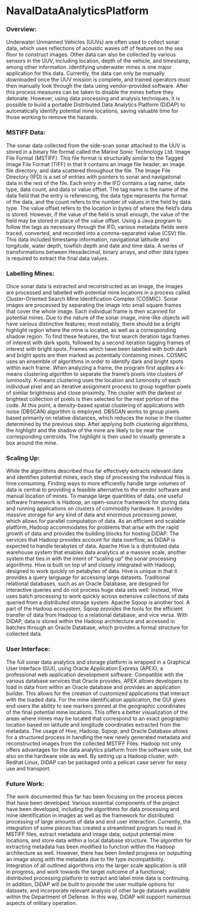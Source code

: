 # NavalDataAnalyticsPlatform

### Overview: 
Underwater Unmanned Vehicles (UUVs) are often used to collect sonar data, which uses reflections of acoustic waves off of features on the sea floor to construct images. Other data can also be collected by various sensors in the UUV, including location, depth of the vehicle, and timestamp, among other information. Identifying underwater mines is one major application for this data. Currently, the data can only be manually downloaded once the UUV mission is complete, and trained operators must then manually look through the data using vendor-provided software. After this process measures can be taken to disable the mines before they detonate. However, using data processing and analysis techniques, it is possible to build a portable Distributed Data Analytics Platform (DiDAP) to automatically identify potential mine locations, saving valuable time for those working to remove the hazards.

### MSTIFF Data:
The sonar data collected from the side-scan sonar attached to the UUV is stored in a binary file format called the Marine Sonic Technology Ltd. Image File Format (MSTIFF). This file format is structurally similar to the Tagged Image File Format (TIFF) in that it contains an image file header, an image file directory, and data scattered throughout the file. The Image File Directory (IFD) is a set of entries with pointers to sonar and navigational data in the rest of the file. Each entry in the IFD contains a tag name, data type, data count, and data or value offset. The tag name is the name of the data field that the entry is referencing, the data type represents the format of the data, and the count refers to the number of values in the field by data type. The value offset refers to the location in bytes of where the field’s data is stored. However, if the value of the field is small enough, the value of the field may be stored in place of the value offset. 
Using a Java program to follow the tags as necessary through the IFD, various metadata fields were traced, converted, and recorded into a comma-separated value (CSV) file. This data included timestamp information, navigational latitude and longitude, water depth, towfish depth and date and time data. A series of transformations between Hexadecimal, binary arrays, and other data types is required to extract the final data values. 

### Labelling Mines:
Once sonar data is extracted and reconstructed as an image, the images are processed and labelled with potential mine locations in a process called Cluster-Oriented Search Mine Identification Complex (COSMIC). Sonar images are processed by separating the image into small square frames that cover the whole image. Each individual frame is then scanned for potential mines. Due to the nature of the sonar image, mine-like objects will have various distinctive features; most notably, there should be a bright highlight region where the mine is located, as well as a corresponding shadow region. To find these features, the first search iteration tags frames of interest with dark spots, followed by a second iteration tagging frames of interest with bright spots. Frames which have been labelled with both dark and bright spots are then marked as potentially containing mines.
COSMIC uses an ensemble of algorithms in order to identify dark and bright spots within each frame. When analyzing a frame, the program first applies a k-means clustering algorithm to separate the frame’s pixels into clusters of luminosity. K-means clustering uses the location and luminosity of each individual pixel and an iterative assignment process to group together pixels of similar brightness and close proximity. The cluster with the darkest or brightest collection of pixels is then selected for the next portion of the code. At this point, a density-based spatial clustering of applications with noise (DBSCAN) algorithm is employed. DBSCAN works to group pixels based primarily on relative distances, which reduces the noise in the cluster determined by the previous step. After applying both clustering algorithms, the highlight and the shadow of the mine are likely to be near the corresponding centroids. The highlight is then used to visually generate a box around the mine.

### Scaling Up:
While the algorithms described thus far effectively extracts relevant data and identifies potential mines, each step of processing the individual files is time consuming. Finding ways to more efficiently handle large volumes of data is central to providing a feasible alternative to the vendor software and manual location of mines. To manage large quantities of data, one useful software framework is Hadoop, an open-source framework for storing data and running applications on clusters of commodity hardware. It provides massive storage for any kind of data and enormous processing power, which allows for parallel computation of data. As an efficient and scalable platform, Hadoop accommodates for problems that arise with the rapid growth of data and provides the building blocks for hosting DiDAP. The services that Hadoop provides account for data overflow, as DiDAP is expected to handle terabytes of data.
Apache Hive is a distributed data warehouse system that enables data analytics at a massive scale, another system that ties in with the intent of “scaling up” the sonar processing algorithms. Hive is built on top of and closely integrated with Hadoop, designed to work quickly on petabytes of data. Hive is unique in that it provides a query language for accessing large datasets. Traditional relational databases, such as an Oracle Database, are designed for interactive queries and do not process huge data sets well. Instead, Hive uses batch processing to work quickly across extensive collections of data queried from a distributed storage system. Apache Sqoop is another tool. A part of the Hadoop ecosystem, Sqoop provides the tools for the efficient transfer of data from Hadoop to a relational database, and vice versa. With DiDAP, data is stored within the Hadoop architecture and accessed in batches through an Oracle Database, which provides a formal structure for collected data. 

### User Interface:
The full sonar data analytics and storage platform is wrapped in a Graphical User Interface (GUI), using Oracle Application Express (APEX), a professional web application development software. Compatible with the various database services that Oracle provides, APEX allows developers to load in data from within an Oracle database and provides an application builder. This allows for the creation of customized applications that interact with the loaded data. For the mine identification application, the GUI gives end users the ability to see markers pinned at the geographic coordinates of the final potential mine locations. This offers a better visualization of the areas where mines may be located that correspond to an exact geographic location based on latitude and longitude coordinates extracted from the metadata.
The usage of Hive, Hadoop, Sqoop, and Oracle Database allows for a structured process in handling the new newly generated metadata and reconstructed images from the collected MSTIFF Files. Hadoop not only offers advantages for the data analytics platform from the software side, but also on the hardware side as well. By setting up a Hadoop cluster, with Redhat Linux, DiDAP can be packaged onto a pelican case server for easy use and transport.

### Future Work:
The work documented thus far has been focusing on the process pieces that have been developed. Various essential components of the project have been developed, including the algorithms for data processing and mine identification in images as well as the framework for distributed processing of large amounts of data and end user interaction. 
Currently, the integration of some pieces has created a streamlined program to read in MSTIFF files, extract metadata and image data, output potential mine locations, and store data within a local database structure. The algorithm for extracting metadata has been modified to function within the Hadoop architecture as well. However, there has been limited progress on outputting an image along with the metadata due to file type incompatibility.
Integration of all outlined algorithms into the larger scale application is still in progress, and work towards the target outcome of a functional, distributed processing platform to extract and label mine data is continuing. In addition, DiDAP will be built to provide the user multiple options for datasets, and incorporate relevant analysis of other large datasets available within the Department of Defense. In this way, DiDAP will support numerous aspects of military operation.
